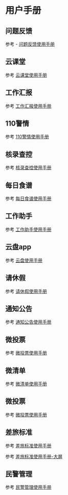 
# 用户手册 


## 问题反馈 <Badge text="beta" type="warning"/>

参考 - [问题反馈使用手册](./feedBackHelpDocs.md)


## 云课堂

参考 [云课堂使用手册](./cloudClassHelpDocs.md)


## 工作汇报

参考 [工作汇报使用手册](./workReportHelpDocs.md)


## 110警情

参考 [110警情使用手册](policeSentimentHelpDocs.md)


## 核录查控

参考 [核录查控使用手册](personCheckHelpDocs.md)


## 每日食谱

参考 [每日食谱使用手册](dailyRecipesHelpDocs.md)


## 工作助手

参考 [工作助手使用手册](./workAssistantHelpDocs)


## 云盘app

参考 [云盘使用手册](./cloudDiskHelpDocs)


##  请休假

参考 [请休假使用手册](./takeVacationHelpDocs.md)


## 通知公告

参考 [通知公告使用手册](./noticeHelpDocs.md)


## 微投票

参考 [微投票使用手册](./microvotingHelpDocs.md)


## 微清单

参考 [微清单使用手册](./microvotingHelpDocs.md)


## 微投票

参考 [微投票使用手册](./microvotingHelpDocs.md)


## 差旅标准

参考 [差旅标准使用手册](./travelStandardsHelpDocs.md)

参考 [差旅标准使用手册-大屏](./travelStandardsIpadHelpDocs.md)

## 民警管理

参考 [民警管理使用手册](./policeManageHeloDocs.md)
